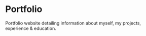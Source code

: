 # Portfolio
Portfolio website detailing information about myself, my projects, experience &amp; education.
